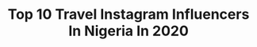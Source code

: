 ---
title: Top 10 Travel Instagram Influencers In Nigeria In 2020
description: >-
  Find top travel Instagram influencers in Nigeria in 2020. Most popular hashtags: #beauty #fashion #photography #portrait.
platform: Instagram
profiles:
  - username: "chidichidibang"
    fullname: >-
      chidichidibang
    location: "Nigeria"
    followers: 5370
    engagement: 1218
    commentsToLikes: 0.111002
    id: ck5hgh21t2q7d0i11ay1yw27t
    verified: false
    hashtags: "#discovergidi, #restofthegangactiviatesthisweekend, #imjkin, #framily"
  - username: "ink.kechi"
    fullname: >-
      Ink Eze
    location: "Nigeria"
    followers: 20472
    engagement: 537
    commentsToLikes: 0.042581
    id: ck5c1g5bav4i60i11ythx2usx
    verified: false
    hashtags: "#moetmoment, #valfestankarachallenge, #blackexcellence, #insideafrica"
  - username: "thetailorblogger"
    fullname: >-
      FETUGA MOSOPE ITEOLUWAKIISHI
    location: "Nigeria"
    followers: 7799
    engagement: 875
    commentsToLikes: 0.073380
    id: ck6tvfq9alza90j7131rxt44n
    verified: false
    hashtags: "#instagood, #influencerstyle, #feed, #thetailorblogger"
  - username: "kobinadapaah"
    fullname: >-
      DAPAAH🇬🇭🇳🇬
    location: "Nigeria"
    followers: 70860
    engagement: 137
    commentsToLikes: 0.063541
    id: ck5c0t57rtsrd0i11lnvkerww
    verified: false
    hashtags: "#nigeria, #lagos, #health, #food"
  - username: "kuchiiiii"
    fullname: >-
      Lydia
    location: "Nigeria"
    followers: 2218
    engagement: 1213
    commentsToLikes: 0.067521
    id: ck6ufe2e6whpc0j71axzr67ra
    verified: false
    hashtags: "#weddingguests, #traditionalwedding, #stayhome, #tedxminna"
  - username: "natashaspurr"
    fullname: >-
      Awele Natasha...
    location: "Nigeria"
    followers: 3807
    engagement: 1224
    commentsToLikes: 0.050578
    id: ck8swwm20fhtc0j78qam4qdi8
    verified: false
    hashtags: "#happychild, #brandambassador"
  - username: "style_by_dolaaapo"
    fullname: >-
      NIGERIAN FASHION BLOGGER
    location: "Nigeria"
    followers: 25134
    engagement: 169
    commentsToLikes: 0.050867
    id: ck6u5s4smberi0j71u5cjm1ra
    verified: false
    hashtags: "#ankaraaccessories, #asoebiladies, #ankaram, #styleinspiration"
  - username: "anijohnsonphotography"
    fullname: >-
      Ani Johnson
    location: "Nigeria"
    followers: 5622
    engagement: 531
    commentsToLikes: 0.034977
    id: ck15tew2dhqnw0i19awn1ydn5
    verified: false
    hashtags: "#melaninqueen, #photographylovers, #beautyeditorial, #portrait"
  - username: "ahmed.mosh"
    fullname: >-
      
    location: "Nigeria"
    followers: 4303
    engagement: 1260
    commentsToLikes: 0.151921
    id: ck15swykwf7zl0i19un6we37i
    verified: false
    hashtags: "#gtbankfashionweekendmagazine, #music, #nigeria, #independenceday"
  - username: "midstdyerisfilms"
    fullname: >-
      Midst Dyeris Films
    location: "Nigeria"
    followers: 5154
    engagement: 1132
    commentsToLikes: 0.060920
    id: ck6toyi1bgtbu0j71feay6jyy
    verified: false
    hashtags: "#arewa, #kano, #sokoto, #north"
---
